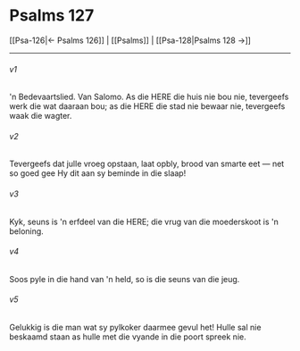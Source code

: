 # Psalms 127

[[Psa-126|← Psalms 126]] | [[Psalms]] | [[Psa-128|Psalms 128 →]]
***

###### v1
'n Bedevaartslied. Van Salomo. As die HERE die huis nie bou nie, tevergeefs werk die wat daaraan bou; as die HERE die stad nie bewaar nie, tevergeefs waak die wagter. 
###### v2
Tevergeefs dat julle vroeg opstaan, laat opbly, brood van smarte eet — net so goed gee Hy dit aan sy beminde in die slaap! 
###### v3
Kyk, seuns is 'n erfdeel van die HERE; die vrug van die moederskoot is 'n beloning. 
###### v4
Soos pyle in die hand van 'n held, so is die seuns van die jeug. 
###### v5
Gelukkig is die man wat sy pylkoker daarmee gevul het! Hulle sal nie beskaamd staan as hulle met die vyande in die poort spreek nie. 
